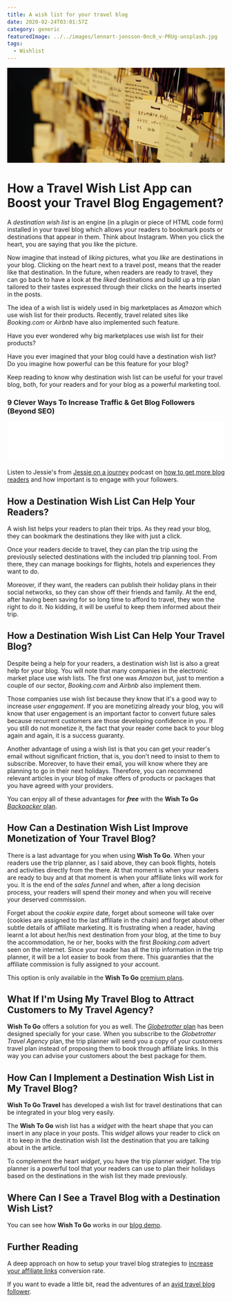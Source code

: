 ```yaml
---
title: A wish list for your travel blog
date: 2020-02-24T03:01:57Z
category: generic
featuredImage: ../../images/lennart-jonsson-0nc0_v-PRUg-unsplash.jpg
tags:
  - Wishlist
---
```


![A Wish List for your Travel Blog - Photo by Lennart Jönsson on Unsplash](../../images/lennart-jonsson-0nc0_v-PRUg-unsplash.jpg)

# How a Travel Wish List App can Boost your Travel Blog Engagement?

A _destination wish list_ is an engine (in a plugin or piece of HTML code form) installed in your travel blog which allows your readers to bookmark posts or destinations that appear in them. Think about Instagram. When you click the heart, you are saying that you like the picture. 

Now imagine that instead of _liking_ pictures, what you _like_ are destinations in your blog. Clicking on the heart next to a travel post, means that the reader like that destination. In the future, when readers are ready to travel, they can go back to have a look at the _liked_ destinations and build up a trip plan tailored to their tastes expressed through their clicks on the hearts inserted in the posts.

The idea of a wish list is widely used in big marketplaces as _Amazon_ which use wish list for their products. Recently, travel related sites like _Booking.com_ or _Airbnb_ have also implemented such feature.

Have you ever wondered why big marketplaces use wish list for their products?

Have you ever imagined that your blog could have a destination wish list? Do you imagine how powerful can be this feature for your blog?

Keep reading to know why destination wish list can be useful for your travel blog, both, for your readers and for your blog as a powerful marketing tool. 

### 9 Clever Ways To Increase Traffic & Get Blog Followers (Beyond SEO)

<iframe style="border: none" src="//html5-player.libsyn.com/embed/episode/id/12968822/height/90/theme/custom/thumbnail/yes/direction/backward/render-playlist/no/custom-color/f30078/" height="90" width="100%" scrolling="no"  allowfullscreen webkitallowfullscreen mozallowfullscreen oallowfullscreen msallowfullscreen></iframe>

Listen to Jessie's from [Jessie on a journey](https://jessieonajourney.com) podcast on [how to get more blog readers](https://jessieonajourney.com/increase-traffic-get-blog-followers/?utm_source=newsletter&utm_medium=email&utm_campaign=the_profitable_travel_blogger_podcast_is_back_giveaway&utm_term=2020-04-14) and how important is to engage with your followers.

## How a Destination Wish List Can Help Your Readers?

A wish list helps your readers to plan their trips. As they read your blog, they can bookmark the destinations they like with just a click.

Once your readers decide to travel, they can plan the trip using the previously selected destinations with the included trip planning tool. From there, they can manage bookings for flights, hotels and experiences they want to do.

Moreover, if they want, the readers can publish their holiday plans in their social networks, so they can show off their friends and family. At the end, after having been saving for so long time to afford to travel, they won the right to do it. No kidding, it will be useful to keep them informed about their trip.

## How a Destination Wish List Can Help Your Travel Blog?

Despite being a help for your readers, a destination wish list is also a great help for your blog. You will note that many companies in the electronic market place use wish lists. The first one was _Amazon_ but, just to mention a couple of our sector, _Booking.com_ and _Airbnb_ also implement them.

Those companies use wish list because they know that it's a good way to increase _user engagement_. If you are monetizing already your blog, you will know that user engagement is an important factor to convert future sales because recurrent customers are those developing confidence in you. If you still do not monetize it, the fact that your reader come back to your blog again and again, it is a success guaranty.

Another advantage of using a wish list is that you can get your reader's email without significant friction, that is, you don't need to insist to them to subscribe. Moreover, to have their email, you will know where they are planning to go in their next holidays. Therefore, you can recommend relevant articles in your blog of make offers of products or packages that you have agreed with your providers.

You can enjoy all of these advantages for ***free*** with the **Wish To Go** [_Backpacker_ plan](/plans/).

## How Can a Destination Wish List Improve Monetization of Your Travel Blog?

There is a last advantage for you when using **Wish To Go**. When your readers use the trip planner, as I said above, they can book flights, hotels and activities directly from the there. At that moment is when your readers are ready to buy and at that moment is when your affiliate links will work for you. It is the end of the _sales funnel_ and when, after a long decision process, your readers will spend their money and when you will receive your deserved commission.

Forget about the _cookie expire_ date, forget about someone will take over (cookies are assigned to the last affiliate in the chain) and forget about other subtle details of affiliate marketing. It is frustrating when a reader, having learnt a lot about her/his next destination from your blog, at the time to buy the accommodation, he or her, books with the first _Booking.com_ advert seen on the internet. Since your reader has all the trip information in the trip planner, it will be a lot easier to book from there. This guaranties that the affiliate commission is fully assigned to your account.

This option is only available in the **Wish To Go** [premium plans](/plans/).

## What If I'm Using My Travel Blog to Attract Customers to My Travel Agency?

**Wish To Go** offers a solution for you as well. The [_Globetrotter_ plan](/plans/) has been designed specially for your case. When you subscribe to the _Globetrotter Travel Agency_ plan, the trip planner will send you a copy of your customers travel plan instead of proposing them to book through affiliate links. In this way you can advise your customers about the best package for them.

## How Can I Implement a Destination Wish List in My Travel Blog?

**Wish To Go Travel** has developed a wish list for travel destinations that can be integrated in your blog very easily. 

The **Wish To Go** wish list has a _widget_ with the heart shape that you can insert in any place in your posts. This _widget_ allows your reader to click on it to keep in the destination wish list the destination that you are talking about in the article.

To complement the heart _widget_, you have the trip planner _widget_. The trip planner is a powerful tool that your readers can use to plan their holidays based on the destinations in the wish list they made previously.

## Where Can I See a Travel Blog with a Destination Wish List?

You can see how **Wish To Go** works in our [blog demo](https://wish-to-go.com/blog). 

## Further Reading

A deep approach on how to setup your travel blog strategies to [increase your affiliate links](/travel-blog-monetization/how-to-improve-affiliate-marketing/) conversion rate.

If you want to evade a little bit, read the adventures of an [avid travel blog follower](/stories/joanna/).
